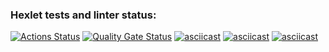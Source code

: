 ### Hexlet tests and linter status:
[![Actions Status](https://github.com/zxcmeowzxc/frontend-project-44/actions/workflows/hexlet-check.yml/badge.svg)](https://github.com/zxcmeowzxc/frontend-project-44/actions)
[![Quality Gate Status](https://sonarcloud.io/api/project_badges/measure?project=zxcmeowzxc_frontend-project-44&metric=alert_status)](https://sonarcloud.io/dashboard?id=zxcmeowzxc_frontend-project-44)
[![asciicast](https://asciinema.org/a/gE1BUEcWnPiuBkzVM0aUEv7AA.svg)](https://asciinema.org/a/gE1BUEcWnPiuBkzVM0aUEv7AA)
[![asciicast](https://asciinema.org/a/WRAOJaQsJjR9zOjYmg7nulRSb.svg)](https://asciinema.org/a/WRAOJaQsJjR9zOjYmg7nulRSb)
[![asciicast](https://asciinema.org/a/GdWsES2hL6RXZFtBfmzSH9zau.svg)](https://asciinema.org/a/GdWsES2hL6RXZFtBfmzSH9zau)